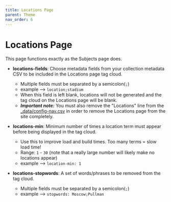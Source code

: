 ```yaml
---
title: Locations Page
parent: Theme
nav_order: 6
---
```


# Locations Page

This page functions exactly as the Subjects page does. 

- **locations-fields**: Choose metadata fields from your collection metadata CSV to be included in the Locations page tag cloud.
	- Multiple fields must be separated by a semicolon(`;`)
	- example --> `location;stadium`
	- When this field is left blank, locations will not be generated and the tag cloud on the Locations page will be blank. 
	- ***Important note:*** You must also remove the "Locations" line from the [_data/config-nav.csv](customize#config-nav) in order to remove the Locations page from the site completely.

- **locations-min**: Minimum number of times a location term must appear before being displayed in the tag cloud. 
	- Use this to improve load and build times. Too many terms = slow load time!
	- Range: `1` - `30` (note that a really large number will likely make no locations appear)
	- example --> `location-min: 1`

- **locations-stopwords**: A set of words/phrases to be removed from the tag cloud.
	- Multiple fields must be separated by a semicolon(`;`)
	- example --> `stopwords: Moscow;Pullman`
